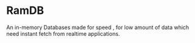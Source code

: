 RamDB
=====

An in-memory Databases made for speed , for low amount of data which need instant fetch from realtime applications.
